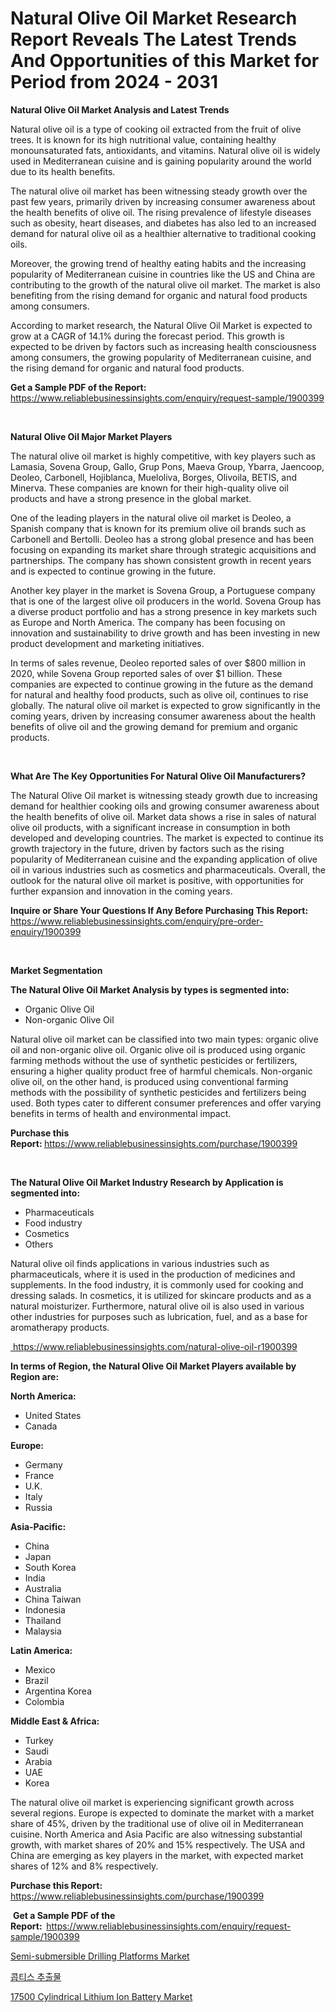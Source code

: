 <p><h1>Natural Olive Oil Market Research Report Reveals The Latest Trends And Opportunities of this Market for Period from 2024 - 2031</h1></p><p><strong>Natural Olive Oil Market Analysis and Latest Trends</strong></p>
<p><p>Natural olive oil is a type of cooking oil extracted from the fruit of olive trees. It is known for its high nutritional value, containing healthy monounsaturated fats, antioxidants, and vitamins. Natural olive oil is widely used in Mediterranean cuisine and is gaining popularity around the world due to its health benefits.</p><p>The natural olive oil market has been witnessing steady growth over the past few years, primarily driven by increasing consumer awareness about the health benefits of olive oil. The rising prevalence of lifestyle diseases such as obesity, heart diseases, and diabetes has also led to an increased demand for natural olive oil as a healthier alternative to traditional cooking oils.</p><p>Moreover, the growing trend of healthy eating habits and the increasing popularity of Mediterranean cuisine in countries like the US and China are contributing to the growth of the natural olive oil market. The market is also benefiting from the rising demand for organic and natural food products among consumers.</p><p>According to market research, the Natural Olive Oil Market is expected to grow at a CAGR of 14.1% during the forecast period. This growth is expected to be driven by factors such as increasing health consciousness among consumers, the growing popularity of Mediterranean cuisine, and the rising demand for organic and natural food products.</p></p>
<p><strong>Get a Sample PDF of the Report:&nbsp;</strong> <a href="https://www.reliablebusinessinsights.com/enquiry/request-sample/1900399">https://www.reliablebusinessinsights.com/enquiry/request-sample/1900399</a></p>
<p>&nbsp;</p>
<p><strong>Natural Olive Oil Major Market Players</strong></p>
<p><p>The natural olive oil market is highly competitive, with key players such as Lamasia, Sovena Group, Gallo, Grup Pons, Maeva Group, Ybarra, Jaencoop, Deoleo, Carbonell, Hojiblanca, Mueloliva, Borges, Olivoila, BETIS, and Minerva. These companies are known for their high-quality olive oil products and have a strong presence in the global market.</p><p>One of the leading players in the natural olive oil market is Deoleo, a Spanish company that is known for its premium olive oil brands such as Carbonell and Bertolli. Deoleo has a strong global presence and has been focusing on expanding its market share through strategic acquisitions and partnerships. The company has shown consistent growth in recent years and is expected to continue growing in the future.</p><p>Another key player in the market is Sovena Group, a Portuguese company that is one of the largest olive oil producers in the world. Sovena Group has a diverse product portfolio and has a strong presence in key markets such as Europe and North America. The company has been focusing on innovation and sustainability to drive growth and has been investing in new product development and marketing initiatives.</p><p>In terms of sales revenue, Deoleo reported sales of over $800 million in 2020, while Sovena Group reported sales of over $1 billion. These companies are expected to continue growing in the future as the demand for natural and healthy food products, such as olive oil, continues to rise globally. The natural olive oil market is expected to grow significantly in the coming years, driven by increasing consumer awareness about the health benefits of olive oil and the growing demand for premium and organic products.</p></p>
<p>&nbsp;</p>
<p><strong>What Are The Key Opportunities For Natural Olive Oil Manufacturers?</strong></p>
<p><p>The Natural Olive Oil market is witnessing steady growth due to increasing demand for healthier cooking oils and growing consumer awareness about the health benefits of olive oil. Market data shows a rise in sales of natural olive oil products, with a significant increase in consumption in both developed and developing countries. The market is expected to continue its growth trajectory in the future, driven by factors such as the rising popularity of Mediterranean cuisine and the expanding application of olive oil in various industries such as cosmetics and pharmaceuticals. Overall, the outlook for the natural olive oil market is positive, with opportunities for further expansion and innovation in the coming years.</p></p>
<p><strong>Inquire or Share Your Questions If Any Before Purchasing This Report:</strong> <a href="https://www.reliablebusinessinsights.com/enquiry/pre-order-enquiry/1900399">https://www.reliablebusinessinsights.com/enquiry/pre-order-enquiry/1900399</a></p>
<p>&nbsp;</p>
<p><strong>Market Segmentation</strong></p>
<p><strong>The Natural Olive Oil Market Analysis by types is segmented into:</strong></p>
<p><ul><li>Organic Olive Oil</li><li>Non-organic Olive Oil</li></ul></p>
<p><p>Natural olive oil market can be classified into two main types: organic olive oil and non-organic olive oil. Organic olive oil is produced using organic farming methods without the use of synthetic pesticides or fertilizers, ensuring a higher quality product free of harmful chemicals. Non-organic olive oil, on the other hand, is produced using conventional farming methods with the possibility of synthetic pesticides and fertilizers being used. Both types cater to different consumer preferences and offer varying benefits in terms of health and environmental impact.</p></p>
<p><strong>Purchase this Report:&nbsp;</strong><a href="https://www.reliablebusinessinsights.com/purchase/1900399">https://www.reliablebusinessinsights.com/purchase/1900399</a></p>
<p>&nbsp;</p>
<p><strong>The Natural Olive Oil Market Industry Research by Application is segmented into:</strong></p>
<p><ul><li>Pharmaceuticals</li><li>Food industry</li><li>Cosmetics</li><li>Others</li></ul></p>
<p><p>Natural olive oil finds applications in various industries such as pharmaceuticals, where it is used in the production of medicines and supplements. In the food industry, it is commonly used for cooking and dressing salads. In cosmetics, it is utilized for skincare products and as a natural moisturizer. Furthermore, natural olive oil is also used in various other industries for purposes such as lubrication, fuel, and as a base for aromatherapy products.</p></p>
<p><a href="https://www.reliablebusinessinsights.com/natural-olive-oil-r1900399">&nbsp;https://www.reliablebusinessinsights.com/natural-olive-oil-r1900399</a></p>
<p><strong>In terms of Region, the Natural Olive Oil Market Players available by Region are:</strong></p>
<p>
    <p> <strong> North America: </strong>
        <ul>
            <li>United States</li>
            <li>Canada</li>
        </ul>
        </p> 
    <p> <strong> Europe: </strong>
        <ul>
            <li>Germany</li>
            <li>France</li>
            <li>U.K.</li>
            <li>Italy</li>
            <li>Russia</li>
        </ul>
        </p> 
    <p> <strong> Asia-Pacific: </strong>
        <ul>
            <li>China</li>
            <li>Japan</li>
            <li>South Korea</li>
            <li>India</li>
            <li>Australia</li>
            <li>China Taiwan</li>
            <li>Indonesia</li>
            <li>Thailand</li>
            <li>Malaysia</li>
        </ul>
        </p> 
    <p> <strong> Latin America: </strong>
        <ul>
            <li>Mexico</li>
            <li>Brazil</li>
            <li>Argentina Korea</li>
            <li>Colombia</li>
        </ul>
        </p> 
    <p> <strong> Middle East & Africa: </strong>
        <ul>
            <li>Turkey</li>
            <li>Saudi</li>
            <li>Arabia</li>
            <li>UAE</li>
            <li>Korea</li>
        </ul>
    </p>
    </p>
<p><p>The natural olive oil market is experiencing significant growth across several regions. Europe is expected to dominate the market with a market share of 45%, driven by the traditional use of olive oil in Mediterranean cuisine. North America and Asia Pacific are also witnessing substantial growth, with market shares of 20% and 15% respectively. The USA and China are emerging as key players in the market, with expected market shares of 12% and 8% respectively.</p></p>
<p><strong>Purchase this Report: </strong><a href="https://www.reliablebusinessinsights.com/purchase/1900399">https://www.reliablebusinessinsights.com/purchase/1900399</a></p>
<p>&nbsp;<strong>Get a Sample PDF of the Report:&nbsp;&nbsp;</strong><a href="https://www.reliablebusinessinsights.com/enquiry/request-sample/1900399">https://www.reliablebusinessinsights.com/enquiry/request-sample/1900399</a></p>
<p><strong></strong></p>
<p><p><a href="https://medium.com/@tankuser238_5568/semi-submersible-drilling-platforms-market-size-market-segmentation-market-trends-and-growth-0240cad035ee">Semi-submersible Drilling Platforms Market</a></p><p><a href="https://github.com/AlbertotDouglas44367/Market-Research-Report-List-3/blob/main/353864742955.md">콥티스 추출물</a></p><p><a href="https://medium.com/@tigerlookbaliw/17500-cylindrical-lithium-ion-battery-market-global-market-insights-and-sales-trends-2024-to-2031-c93ea8b9315c">17500 Cylindrical Lithium Ion Battery Market</a></p></p>